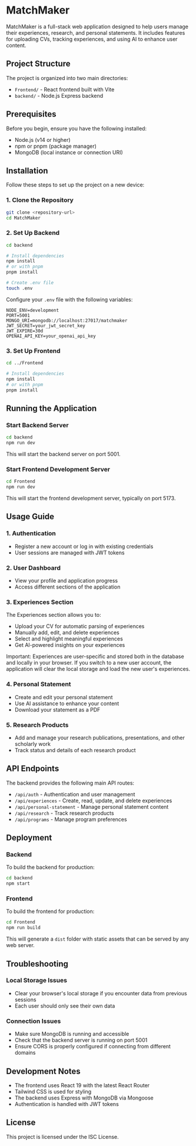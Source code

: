 # MatchMaker

MatchMaker is a full-stack web application designed to help users manage their experiences, research, and personal statements. It includes features for uploading CVs, tracking experiences, and using AI to enhance user content.

## Project Structure

The project is organized into two main directories:
- `Frontend/` - React frontend built with Vite
- `backend/` - Node.js Express backend

## Prerequisites

Before you begin, ensure you have the following installed:
- Node.js (v14 or higher)
- npm or pnpm (package manager)
- MongoDB (local instance or connection URI)

## Installation

Follow these steps to set up the project on a new device:

### 1. Clone the Repository

```bash
git clone <repository-url>
cd MatchMaker
```

### 2. Set Up Backend

```bash
cd backend

# Install dependencies
npm install
# or with pnpm
pnpm install

# Create .env file
touch .env
```

Configure your `.env` file with the following variables:

```
NODE_ENV=development
PORT=5001
MONGO_URI=mongodb://localhost:27017/matchmaker
JWT_SECRET=your_jwt_secret_key
JWT_EXPIRE=30d
OPENAI_API_KEY=your_openai_api_key
```

### 3. Set Up Frontend

```bash
cd ../Frontend

# Install dependencies
npm install
# or with pnpm
pnpm install
```

## Running the Application

### Start Backend Server

```bash
cd backend
npm run dev
```

This will start the backend server on port 5001.

### Start Frontend Development Server

```bash
cd Frontend
npm run dev
```

This will start the frontend development server, typically on port 5173.

## Usage Guide

### 1. Authentication

- Register a new account or log in with existing credentials
- User sessions are managed with JWT tokens

### 2. User Dashboard

- View your profile and application progress
- Access different sections of the application

### 3. Experiences Section

The Experiences section allows you to:
- Upload your CV for automatic parsing of experiences
- Manually add, edit, and delete experiences
- Select and highlight meaningful experiences
- Get AI-powered insights on your experiences

Important: Experiences are user-specific and stored both in the database and locally in your browser. If you switch to a new user account, the application will clear the local storage and load the new user's experiences.

### 4. Personal Statement

- Create and edit your personal statement
- Use AI assistance to enhance your content
- Download your statement as a PDF

### 5. Research Products

- Add and manage your research publications, presentations, and other scholarly work
- Track status and details of each research product

## API Endpoints

The backend provides the following main API routes:
- `/api/auth` - Authentication and user management
- `/api/experiences` - Create, read, update, and delete experiences
- `/api/personal-statement` - Manage personal statement content
- `/api/research` - Track research products
- `/api/programs` - Manage program preferences

## Deployment

### Backend

To build the backend for production:

```bash
cd backend
npm start
```

### Frontend

To build the frontend for production:

```bash
cd Frontend
npm run build
```

This will generate a `dist` folder with static assets that can be served by any web server.

## Troubleshooting

### Local Storage Issues
- Clear your browser's local storage if you encounter data from previous sessions
- Each user should only see their own data

### Connection Issues
- Make sure MongoDB is running and accessible
- Check that the backend server is running on port 5001
- Ensure CORS is properly configured if connecting from different domains

## Development Notes

- The frontend uses React 19 with the latest React Router
- Tailwind CSS is used for styling
- The backend uses Express with MongoDB via Mongoose
- Authentication is handled with JWT tokens

## License

This project is licensed under the ISC License. 